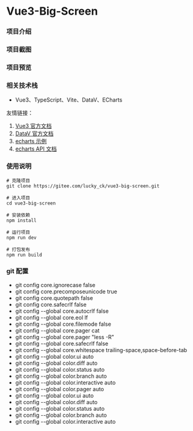 # Vue3-Big-Screen


### 项目介绍


### 项目截图



### 项目预览



### 相关技术栈

- Vue3、TypeScript、Vite、DataV、ECharts

友情链接：

1.  [Vue3 官方文档](https://composition-api.vuejs.org/zh/api.html#setup)
2.  [DataV 官方文档](http://datav.jiaminghi.com/guide/)
3.  [echarts 示例](https://echarts.apache.org/examples/zh/index.html)
4.  [echarts API 文档](https://echarts.apache.org/zh/api.html#echarts)

### 使用说明

```
# 克隆项目
git clone https://gitee.com/lucky_ck/vue3-big-screen.git

# 进入项目
cd vue3-big-screen

# 安装依赖
npm install

# 运行项目
npm run dev

# 打包发布
npm run build
```

### git 配置

- git config core.ignorecase false
- git config core.precomposeunicode true
- git config core.quotepath false
- git config core.safecrlf false
- git config --global core.autocrlf false
- git config --global core.eol lf
- git config --global core.filemode false
- git config --global core.pager cat
- git config --global core.pager "less -R"
- git config --global core.safecrlf false
- git config --global core.whitespace trailing-space,space-before-tab
- git config --global color.ui auto
- git config --global color.diff auto
- git config --global color.status auto
- git config --global color.branch auto
- git config --global color.interactive auto
- git config --global color.pager auto
- git config --global color.ui auto
- git config --global color.diff auto
- git config --global color.status auto
- git config --global color.branch auto
- git config --global color.interactive auto
